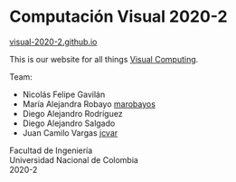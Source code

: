 # Computación Visual 2020-2

[visual-2020-2.github.io](https://visual-2020-2.github.io)

This is our website for all things [Visual Computing](https://visualcomputing.github.io).

Team:
- Nicolás Felipe Gavilán
- María Alejandra Robayo [marobayos](https://github.com/marobayos)
- Diego Alejandro Rodríguez
- Diego Alejandro Salgado
- Juan Camilo Vargas [jcvar](https://github.com/jcvar)

Facultad de Ingeniería\
Universidad Nacional de Colombia\
2020-2

